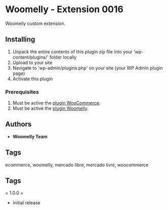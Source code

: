 # Woomelly - Extension 0016

Woomelly custom extension.

## Installing

1. Unpack the entire contents of this plugin zip file into your 'wp-content/plugins/' folder locally
2. Upload to your site
3. Navigate to 'wp-admin/plugins.php' on your site (your WP Admin plugin page)
4. Activate this plugin

### Prerequisites

1. Must be active the [plugin WooCommerce](https://woocommerce.com).
2. Must be active the [plugin Woomelly](https://woomelly.com).

## Authors

* **Woomelly Team**

## Tags

ecommerce, woomelly, mercado libre, mercado livre, woocommerce

## Tags

= 1.0.0 =
* Initial release